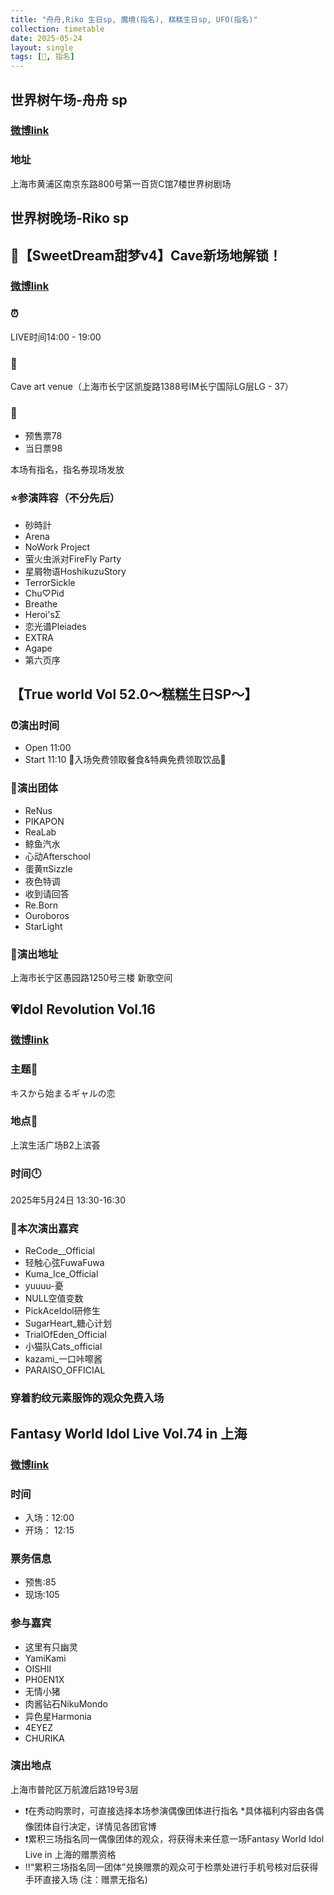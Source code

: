 ```yaml
---
title: "舟舟,Riko 生日sp, 魔境(指名), 糕糕生日sp, UFO(指名)"
collection: timetable
date: 2025-05-24
layout: single
tags: [🎂, 指名]
---
```


## 世界树午场-舟舟 sp

### [微博link](#)

### 地址
上海市黄浦区南京东路800号第一百货C馆7楼世界树剧场

## 世界树晚场-Riko sp

## 🍬【SweetDream甜梦v4】Cave新场地解锁！

### [微博link](https://weibo.com/6427764773/PsfaFhLEF#comment)

###  ⏰
LIVE时间14:00 - 19:00
###  📍 
Cave art venue（上海市长宁区凯旋路1388号IM长宁国际LG层LG - 37）
###  🎫 
- 预售票78
- 当日票98
  
本场有指名，指名券现场发放
###  ⭐参演阵容（不分先后）
- 砂時計
- Arena
- NoWork Project
- 萤火虫派对FireFly Party
- 星屑物语HoshikuzuStory
- TerrorSickle
- Chu♡Pid
- Breathe
- Heroi'sΣ
- 恋光谱Pleiades
- EXTRA
- Agape
- 第六页序

## 【True world Vol 52.0～糕糕生日SP～】

### ⏰演出时间
- Open 11:00
- Start 11:10
🤍入场免费领取餐食&特典免费领取饮品🤍

### 👤演出团体
- ReNus
- PIKAPON
- ReaLab
- 鲸鱼汽水
- 心动Afterschool
- 蛋黄πSizzle
- 夜色特调
- 收到请回答
- Re.Born
- Ouroboros
- StarLight
### 📍演出地址
上海市长宁区愚园路1250号三楼 新歌空间


## 💗Idol Revolution Vol.16
### [微博link](https://weibo.com/5085730250/PsAdRmU20#comment)
### 主题🎊
キスから始まるギャルの恋
### 地点📍
上滨生活广场B2上滨荟
### 时间🕛
2025年5月24日 13:30-16:30

### 🌟本次演出嘉宾
- ReCode__Official 
- 轻触心弦FuwaFuwa 
- Kuma_Ice_Official 
- yuuuu-憂 
- NULL空值变数 
- PickAceIdol研修生 
- SugarHeart_糖心计划 
- TrialOfEden_Official 
- 小猫队Cats_official 
- kazami_一口咔嚓酱 
- PARAISO_OFFICIAL 


### 穿着豹纹元素服饰的观众免费入场


## Fantasy World Idol Live Vol.74 in 上海

### [微博link](https://weibo.com/5603058452/PsA1vt3jE#comment)

### 时间
- 入场：12:00
- 开场： 12:15

### 票务信息
- 预售:85
- 现场:105

### 参与嘉宾
- 这里有只幽灵
- YamiKami
- OISHII
- PH0EN1X
- 无情小猪
- 肉酱钻石NikuMondo
- 异色星Harmonia
- 4EYEZ
- CHURIKA

### 演出地点
上海市普陀区万航渡后路19号3层


- ❗在秀动购票时，可直接选择本场参演偶像团体进行指名
*具体福利内容由各偶像团体自行决定，详情见各团官博
- ❗️累积三场指名同一偶像团体的观众，将获得未来任意一场Fantasy World Idol Live in 上海的赠票资格
- ‼️“累积三场指名同一团体”兑换赠票的观众可于检票处进行手机号核对后获得手环直接入场 (注：赠票无指名)